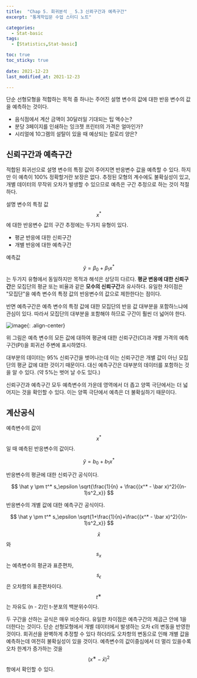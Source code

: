 ```yaml
---
title:  "Chap 5. 회귀분석 _ 5.3 신뢰구간과 예측구간" 
excerpt: "통계학입문 수업 스터디 노트"

categories:
  - Stat-basic
tags:
  - [Statistics,Stat-basic]

toc: true
toc_sticky: true
 
date: 2021-12-23
last_modified_at: 2021-12-23

---
```


단순 선형모형을 적합하는 목적 중 하나는 주어진 설명 변수의 값에 대한 반응 변수의 값을 예측하는 것이다. 

- 음식점에서 계산 금액이 30달러일 기대되는 팁 액수는?
- 분당 3페이지를 인쇄하는 잉크젯 프린터의 가격은 얼마인가?
- 시리얼에 10그램의 설탈이 있을 때 예상되는 칼로리 양은?

## 신뢰구간과 예측구간

적합된 회귀선으로 설명 변수의 특정 값이 주어지면 반응변수 값을 예측할 수 있다. 하지만 이 예측이 100% 정확할거란 보장은 없다. 추정된 모형의 계수에도 불확실성이 있고, 개별 데이터의 무작위 오차가 발생할 수 있으므로 예측은 구간 추정으로 하는 것이 적절하다. 

설명 변수의 특정 값 $$x^*$$에 대한 반응변수 값의 구간 추정에는 두가지 유형이 있다. 

- 평균 반응에 대한 신뢰구간
- 개별 반응에 대한 예측구간

예측값 $$\hat y = \beta_0 + \beta_1 x^*$$는 두가지 유형에서 동일하지만 목적과 해석은 상당히 다르다. **평균 변응에 대한 신뢰구간**은 모집단의 평균 또는 비율과 같은 **모수의 신뢰구간**과 유사하다. 유일한 차이점은 "모집단"을 예측 변수의 특정 값의 반응변수의 값으로 제한한다는 점이다. 

반면 예측구간은 예측 변수의 특정 값에 대한 모집단의 반응 값 대부분을 포함하느냐에 관심이 있다. 따라서 모집단의 대부분을 포함해야 하므로 구간이 훨씬 더 넓어야 한다. 

![image](https://user-images.githubusercontent.com/67791317/147246779-25d98caa-2ec6-469b-b7e8-7fb9db2fbc68.png){: .align-center}

위 그림은 예측 변수의 모든 값에 대하여 평균에 대한 신뢰구간(CI)과 개별 가격의 예측구간(PI)을 회귀선 주변에 표시하였다. 

대부분의 데이터는 95% 신뢰구간을 벗어나는데 이는 신뢰구간은 개별 값이 아닌 모집단의 평균 값에 대한 것이기 때문이다. 대신 예측구간은 대부분의 데이터를 포함하는 것을 알 수 있다. (약 5%는 벗어 날 수도 있다.)

신뢰구간과 예측구간 모두 예측변수의 가운데 영역에서 더 좁고 양쪽 극단에서는 더 넓어지는 것을 확인할 수 있다. 이는 양쪽 극단에서 예측은 더 불확실하기 때문이다. 

## 계산공식

예측변수의 값이 $$x^*$$일 때 예측된 반응변수의 값이다. 

$$\hat y = b_0 + b_1 x^*$$

반응변수의 평균에 대한 신뢰구간 공식이다. 

$$
\hat y \pm t^* s_\epsilon \sqrt{\frac{1}{n} + \frac{(x^* - \bar x)^2}{(n-1)s^2_x}}
$$

반응변수의 개별 값에 대한 예측구간 공식이다. 

$$
\hat y \pm t^* s_\epsilon \sqrt{1+\frac{1}{n}+\frac{(x^* - \bar x)^2}{(n-1)s^2_x}}
$$

$$\bar x$$ 와 $$s_x$$는 예측변수의 평균과 표준편차, $$s_ϵ$$은 오차항의 표준편차이다. $$t^∗$$는 자유도 (n - 2)인 t-분포의 백분위수이다.

두 구간을 산하는 공식은 매우 비슷하다. 유일한 차이점은 예측구간의 제곱근 안에 1을 더한다는 것이다. 단순 선형모형에서 개별 데이터에서 발생하는 오차 ϵ의 변동을 반영한 것이다. 회귀선을 완벽하게 추정할 수 있다 하더라도 오차항의 변동으로 인해 개별 값을 예측하는데 여전히 불확실성이 있을 것이다. 예측변수의 값이중심에서 더 멀리 있을수록 오차 한계가 증가하는 것을 $$(x^∗ − \bar x)^2$$ 항에서 확인할 수 있다.